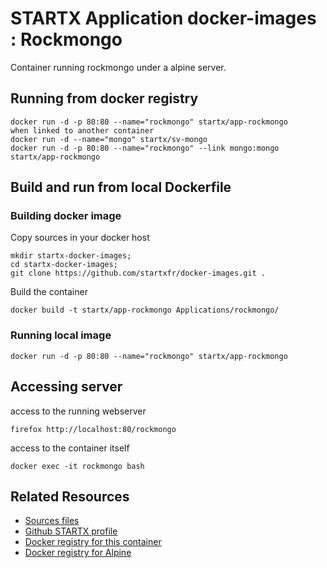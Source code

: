 # STARTX Application docker-images : Rockmongo

Container running rockmongo under a alpine server.

## Running from docker registry

	docker run -d -p 80:80 --name="rockmongo" startx/app-rockmongo
	when linked to another container
	docker run -d --name="mongo" startx/sv-mongo
	docker run -d -p 80:80 --name="rockmongo" --link mongo:mongo startx/app-rockmongo

## Build and run from local Dockerfile
### Building docker image
Copy sources in your docker host 

	mkdir startx-docker-images; 
	cd startx-docker-images;
	git clone https://github.com/startxfr/docker-images.git .

Build the container

	docker build -t startx/app-rockmongo Applications/rockmongo/

### Running local image

	docker run -d -p 80:80 --name="rockmongo" startx/app-rockmongo

## Accessing server
access to the running webserver

	firefox http://localhost:80/rockmongo

access to the container itself

	docker exec -it rockmongo bash

## Related Resources
* [Sources files](https://github.com/startxfr/docker-images/tree/alpine3/Applications/rockmongo)
* [Github STARTX profile](https://github.com/startxfr/docker-images)
* [Docker registry for this container](https://registry.hub.docker.com/u/startx/app-rockmongo/)
* [Docker registry for Alpine](https://registry.hub.docker.com/u/alpine/)



